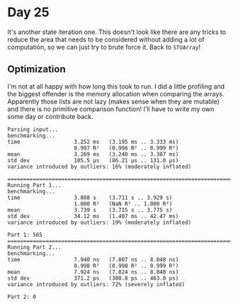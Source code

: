 # Day 25

It's another state iteration one.  This doesn't look like there are any tricks to reduce the area that needs to be considered without adding a lot of computation, so we can just try to brute force it.  Back to `STUArray`!

## Optimization

I'm not at all happy with how long this took to run.  I did a little profiling and the biggest offender is the memory allocation when comparing the arrays.  Apparently those lists are not lazy (makes sense when they are mutable) and there is no primitive comparison function!  I'll have to write my own some day or contribute back.

```
Parsing input...
benchmarking...
time                 3.252 ms   (3.195 ms .. 3.333 ms)
                     0.997 R²   (0.996 R² .. 0.999 R²)
mean                 3.269 ms   (3.240 ms .. 3.307 ms)
std dev              105.5 μs   (86.21 μs .. 131.0 μs)
variance introduced by outliers: 16% (moderately inflated)

================================================================================
Running Part 1...
benchmarking...
time                 3.808 s    (3.711 s .. 3.929 s)
                     1.000 R²   (NaN R² .. 1.000 R²)
mean                 3.739 s    (3.715 s .. 3.775 s)
std dev              34.12 ms   (1.407 ms .. 42.47 ms)
variance introduced by outliers: 19% (moderately inflated)

Part 1: 565
================================================================================
Running Part 2...
benchmarking...
time                 7.940 ns   (7.807 ns .. 8.048 ns)
                     0.998 R²   (0.998 R² .. 0.999 R²)
mean                 7.924 ns   (7.824 ns .. 8.040 ns)
std dev              371.2 ps   (308.8 ps .. 463.0 ps)
variance introduced by outliers: 72% (severely inflated)

Part 2: 0
```